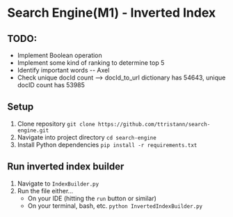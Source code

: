 # Search Engine(M1) - Inverted Index

## TODO:
- Implement Boolean operation
- Implement some kind of ranking to determine top 5
- Identify important words -- Axel
- Check unique docId count --> docId_to_url dictionary has 54643, unique docID count has 53985


## Setup
1. Clone repository ```git clone https://github.com/ttristann/search-engine.git```
2. Navigate into project directory ```cd search-engine```
3. Install Python dependencies ```pip install -r requirements.txt```


## Run inverted index builder
1. Navigate to ```IndexBuilder.py```
2. Run the file either...
    - On your IDE (hitting the ```run``` button or similar)
    - On your terminal, bash, etc. 
    ```python InvertedIndexBuilder.py```